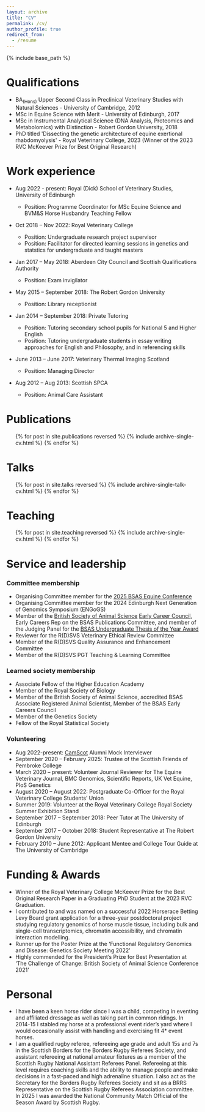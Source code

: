 ```yaml
---
layout: archive
title: "CV"
permalink: /cv/
author_profile: true
redirect_from:
  - /resume
---
```


{% include base_path %}

Qualifications
======
* BA<sub>(Hons)</sub> Upper Second Class in Preclinical Veterinary Studies with Natural Sciences - University of Cambridge, 2012
* MSc in Equine Science with Merit - University of Edinburgh, 2017
* MSc in Instrumental Analytical Science (DNA Analysis, Proteomics and Metabolomics) with Distinction - Robert Gordon University, 2018
* PhD titled 'Dissecting the genetic architecture of equine exertional rhabdomyolysis' - Royal Veterinary College, 2023 (Winner of the 2023 RVC McKeever Prize for Best Original Research)

Work experience
======
* Aug 2022 - present: Royal (Dick) School of Veterinary Studies, University of Edinburgh
  * Position: Programme Coordinator for MSc Equine Science and BVM&S Horse Husbandry Teaching Fellow

* Oct 2018 – Nov 2022: Royal Veterinary College
  * Position: Undergraduate research project supervisor
  * Position: Facilitator for directed learning sessions in genetics and statstics for undergraduate and taught masters

* Jan 2017 – May 2018:  Aberdeen City Council and Scottish Qualifications Authority
  * Position: Exam invigilator

* May 2015 – September 2018: The Robert Gordon University
  * Position: Library receptionist

* Jan 2014 – September 2018: Private Tutoring
  * Position: Tutoring secondary school pupils for National 5 and Higher English
  * Position: Tutoring undergraduate students in essay writing approaches for English and Philosophy, and in referencing skills
 
* June 2013 – June 2017: Veterinary Thermal Imaging Scotland
  * Position: Managing Director

* Aug 2012 – Aug 2013: Scottish SPCA
  * Position: Animal Care Assistant

Publications
======
  <ul>{% for post in site.publications reversed %}
    {% include archive-single-cv.html %}
  {% endfor %}</ul>
  
Talks
======
  <ul>{% for post in site.talks reversed %}
    {% include archive-single-talk-cv.html  %}
  {% endfor %}</ul>
  
Teaching
======
  <ul>{% for post in site.teaching reversed %}
    {% include archive-single-cv.html %}
  {% endfor %}</ul>
  
Service and leadership
======
### Committee membership

* Organising Committee member for the [2025 BSAS Equine Conference](https://www.bsas.org.uk/events/article/bsas-equine-conference-2025)
* Organising Committee member for the 2024 Edinburgh Next Generation of Genomics Symposium (ENGoGS)
* Member of the [British Society of Animal Science](https://www.bsas.org.uk) [Early Career Council](https://www.bsas.org.uk/undergraduates-and-early-career/council-members/), Early Careers Rep on the BSAS Publications Committee, and member of the Judging Panel for the [BSAS Undergraduate Thesis of the Year Award](https://www.bsas.org.uk/undergraduates-and-early-career/thesis-of-the-year/)
* Reviewer for the R(D)SVS Veterinary Ethical Review Committee
* Member of the R(D)SVS Quality Assurance and Enhancement Committee
* Member of the R(D)SVS PGT Teaching & Learning Committee

### Learned society membership

* Associate Fellow of the Higher Education Academy
* Member of the Royal Society of Biology
* Member of the British Society of Animal Science, accredited BSAS Associate Registered Animal Scientist, Member of the BSAS Early Careers Council
* Member of the Genetics Society
* Fellow of the Royal Statistical Society

### Volunteering

* Aug 2022-present: [CamScot](https://camscot.org/) Alumni Mock Interviewer
* September 2020 – February 2025: Trustee of the Scottish Friends of Pembroke College
* March 2020 – present: Volunteer Journal Reviewer for The Equine Veterinary Journal, BMC Genomics, Scientific Reports, UK Vet Equine, PloS Genetics
* August 2020 – August 2022: Postgraduate Co-Officer for the Royal Veterinary College Students’ Union
* Summer 2019: Volunteer at the Royal Veterinary College Royal Society Summer Exhibition Stand
* September 2017 – September 2018: Peer Tutor at The University of Edinburgh
* September 2017 – October 2018: Student Representative at The Robert Gordon University
* February 2010 – June 2012: Applicant Mentee and College Tour Guide at The University of Cambridge

Funding & Awards
======

* Winner of the Royal Veterinary College McKeever Prize for the Best Original Research Paper in a Graduating PhD Student at the 2023 RVC Graduation.
* I contributed to and was named on a successful 2022 Horserace Betting Levy Board grant application for a three-year postdoctoral project studying regulatory genomics of horse muscle tissue, including bulk and single-cell transcriptomics, chromatin accessibility, and chromatin interaction modelling.
* Runner up for the Poster Prize at the ‘Functional Regulatory Genomics and Disease: Genetics Society Meeting 2022’
* Highly commended for the President’s Prize for Best Presentation at ‘The Challenge of Change: British Society of Animal Science Conference 2021’

Personal
======

* I have been a keen horse rider since I was a child, competing in eventing and affiliated dressage as well as taking part in common ridings. In 2014-15 I stabled my horse at a professional event rider’s yard where I would occasionally assist with handling and exercising fit 4* event horses.
* I am a qualified rugby referee, refereeing age grade and adult 15s and 7s in the Scottish Borders for the Borders Rugby Referees Society, and assistant refereeing at national amateur fixtures as a member of the Scottish Rugby National Assistant Referees Panel. Refereeing at this level requires coaching skills and the ability to manage people and make decisions in a fast-paced and high adrenaline situation. I also act as the Secretary for the Borders Rugby Referees Society and sit as a BRRS Representative on the Scottish Rugby Referees Association committee. In 2025 I was awarded the National Community Match Official of the Season Award by Scottish Rugby.

